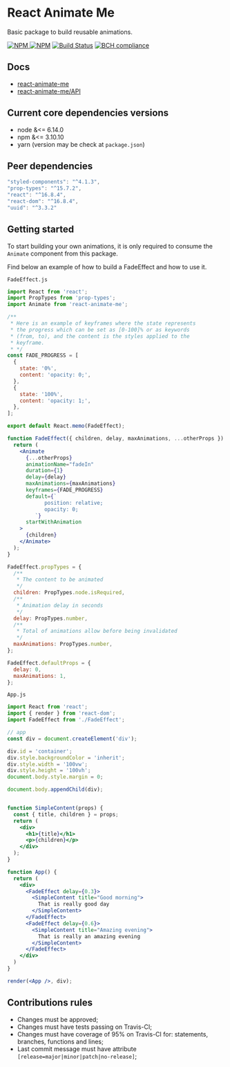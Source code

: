 # React Animate Me

Basic package to build reusable animations.

[![NPM](https://img.shields.io/npm/v/react-animate-me.svg?style=flat-square) ![NPM](https://img.shields.io/npm/dm/react-animate-me.svg?style=flat-square)](https://www.npmjs.com/package/react-animate-me)
[![Build Status](https://img.shields.io/travis/daniloster/react-animate-me/master.svg?style=flat-square)](https://travis-ci.org/daniloster/react-animate-me) [![BCH compliance](https://bettercodehub.com/edge/badge/daniloster/react-animate-me?branch=master)](https://bettercodehub.com/)

## Docs

- [react-animate-me](https://github.com/daniloster/react-animate-me/blob/master/README.md)
- [react-animate-me/API](https://github.com/daniloster/react-animate-me/blob/master/API.md)

## Current core dependencies versions

- node &<= 6.14.0
- npm &<= 3.10.10
- yarn (version may be check at `package.json`)

## Peer dependencies

```js static
"styled-components": "^4.1.3",
"prop-types": "^15.7.2",
"react": "^16.8.4",
"react-dom": "^16.8.4",
"uuid": "^3.3.2"
```

## Getting started

To start building your own animations, it is only required to consume the `Animate` component from this package.

Find below an example of how to build a FadeEffect and how to use it.

`FadeEffect.js`

```jsx static
import React from 'react';
import PropTypes from 'prop-types';
import Animate from 'react-animate-me';

/**
 * Here is an example of keyframes where the state represents
 * the progress which can be set as [0-100]% or as keywords
 * (from, to), and the content is the styles applied to the
 * keyframe.
 * */
const FADE_PROGRESS = [
  {
    state: '0%',
    content: 'opacity: 0;',
  },
  {
    state: '100%',
    content: 'opacity: 1;',
  },
];

export default React.memo(FadeEffect);

function FadeEffect({ children, delay, maxAnimations, ...otherProps }) {
  return (
    <Animate
      {...otherProps}
      animationName="fadeIn"
      duration={1}
      delay={delay}
      maxAnimations={maxAnimations}
      keyframes={FADE_PROGRESS}
      default={`
            position: relative;
            opacity: 0;
         `}
      startWithAnimation
    >
      {children}
    </Animate>
  );
}

FadeEffect.propTypes = {
  /**
   * The content to be animated
   */
  children: PropTypes.node.isRequired,
  /**
   * Animation delay in seconds
   */
  delay: PropTypes.number,
  /**
   * Total of animations allow before being invalidated
   */
  maxAnimations: PropTypes.number,
};

FadeEffect.defaultProps = {
  delay: 0,
  maxAnimations: 1,
};
```

`App.js`

```jsx static
import React from 'react';
import { render } from 'react-dom';
import FadeEffect from './FadeEffect';

// app
const div = document.createElement('div');

div.id = 'container';
div.style.backgroundColor = 'inherit';
div.style.width = '100vw';
div.style.height = '100vh';
document.body.style.margin = 0;

document.body.appendChild(div);


function SimpleContent(props) {
  const { title, children } = props;
  return (
    <div>
      <h1>{title}</h1>
      <p>{children}</p>
    </div>
  );
}

function App() {
  return (
    <div>
      <FadeEffect delay={0.3}>
        <SimpleContent title="Good morning">
          That is really good day
        </SimpleContent>
      </FadeEffect>
      <FadeEffect delay={0.6}>
        <SimpleContent title="Amazing evening">
          That is really an amazing evening
        </SimpleContent>
      </FadeEffect>
    </div>
  )
}

render(<App />, div);
```

## Contributions rules

- Changes must be approved;
- Changes must have tests passing on Travis-CI;
- Changes must have coverage of 95% on Travis-CI for: statements, branches, functions and lines;
- Last commit message must have attribute `[release=major|minor|patch|no-release]`;

